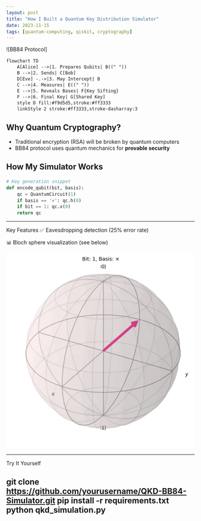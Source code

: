```yaml
---
layout: post
title: "How I Built a Quantum Key Distribution Simulator"
date: 2023-11-15
tags: [quantum-computing, qiskit, cryptography]
---
```


![BB84 Protocol]
```mermaid
flowchart TD
    A[Alice] -->|1. Prepares Qubits| B((" "))
    B -->|2. Sends| C[Bob]
    D[Eve] -.->|3. May Intercept| B
    C -->|4. Measures| E((" "))
    E -->|5. Reveals Bases| F{Key Sifting}
    F -->|6. Final Key| G[Shared Key]
    style D fill:#f9d5d5,stroke:#ff3333
    linkStyle 2 stroke:#ff3333,stroke-dasharray:3
```

## Why Quantum Cryptography?
- Traditional encryption (RSA) will be broken by quantum computers
- BB84 protocol uses quantum mechanics for **provable security**

## How My Simulator Works
```python
# Key generation snippet
def encode_qubit(bit, basis):
    qc = QuantumCircuit(1)
    if basis == '×': qc.h(0)
    if bit == 1: qc.x(0)
    return qc
```
---
Key Features
✅ Eavesdropping detection (25% error rate)

📊 Bloch sphere visualization (see below)

![Bloch Sphere](/assets/bloch_sphere.png)

---
Try It Yourself

git clone https://github.com/yourusername/QKD-BB84-Simulator.git
pip install -r requirements.txt
python qkd_simulation.py
---
